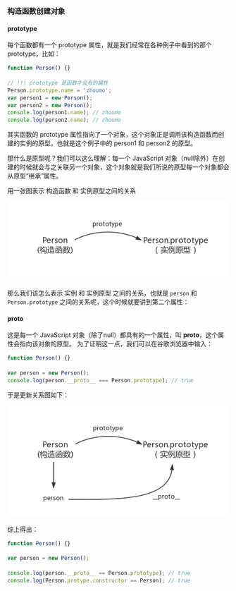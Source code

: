 ### 构造函数创建对象

#### prototype

每个函数都有一个 prototype 属性，就是我们经常在各种例子中看到的那个 prototype，比如：

```js
function Person() {}

// !!! prototype 是函数才会有的属性
Person.prototype.name = 'zhoumo';
var person1 = new Person();
var person2 = new Person();
console.log(person1.name); // zhoumo
console.log(person2.name); // zhoumo
```

其实函数的 prototype 属性指向了一个对象，这个对象正是调用该构造函数而创建的实例的原型，也就是这个例子中的 person1 和 person2 的原型。

那什么是原型呢？我们可以这么理解：每一个 JavaScript 对象（null除外）在创建的时候就会与之关联另一个对象，这个对象就是我们所说的原型每一个对象都会从原型“继承”属性。

用一张图表示 构造函数 和 实例原型之间的关系

![constructor->prototype](https://github.com/liuswin/notes/blob/master/JavaScript/JavaScript%E6%B7%B1%E5%85%A5%E7%B3%BB%E5%88%97/assets/prototype1.png)

那么我们该怎么表示 实例 和 实例原型 之间的关系，也就是 `person` 和 `Person.prototype` 之间的关系呢，这个时候就要讲到第二个属性：

#### __proto__

这是每一个 JavaScript 对象（除了null）都具有的一个属性，叫 __proto__，这个属性会指向该对象的原型。
为了证明这一点，我们可以在谷歌浏览器中输入：

```js
function Person() {}

var person = new Person();
console.log(person.__proto__ === Person.prototype); // true
```

于是更新关系图如下：

![__proto__->prototype](https://github.com/liuswin/notes/blob/master/JavaScript/JavaScript%E6%B7%B1%E5%85%A5%E7%B3%BB%E5%88%97/assets/prototype2.png)

综上得出：

```js
function Person() {}

var person = new Person();

console.log(person.__proto__ == Person.prototype); // true
console.log(Person.protype.constructor == Person); // true
```
